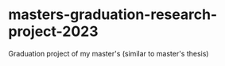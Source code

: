 # masters-graduation-research-project-2023
Graduation project of my master's (similar to master's thesis)
